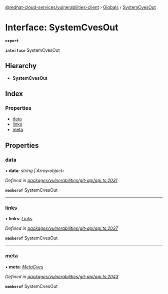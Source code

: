 [@redhat-cloud-services/vulnerabilities-client](../README.md) › [Globals](../globals.md) › [SystemCvesOut](systemcvesout.md)

# Interface: SystemCvesOut

**`export`** 

**`interface`** SystemCvesOut

## Hierarchy

* **SystemCvesOut**

## Index

### Properties

* [data](systemcvesout.md#data)
* [links](systemcvesout.md#links)
* [meta](systemcvesout.md#meta)

## Properties

###  data

• **data**: *string | Array‹object›*

*Defined in [packages/vulnerabilities/git-api/api.ts:2031](https://github.com/RedHatInsights/javascript-clients/blob/master/packages/vulnerabilities/git-api/api.ts#L2031)*

**`memberof`** SystemCvesOut

___

###  links

• **links**: *[Links](links.md)*

*Defined in [packages/vulnerabilities/git-api/api.ts:2037](https://github.com/RedHatInsights/javascript-clients/blob/master/packages/vulnerabilities/git-api/api.ts#L2037)*

**`memberof`** SystemCvesOut

___

###  meta

• **meta**: *[MetaCves](metacves.md)*

*Defined in [packages/vulnerabilities/git-api/api.ts:2043](https://github.com/RedHatInsights/javascript-clients/blob/master/packages/vulnerabilities/git-api/api.ts#L2043)*

**`memberof`** SystemCvesOut
